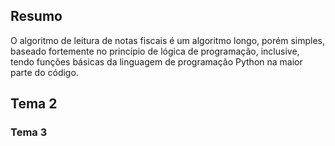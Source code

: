 ## Resumo

O algoritmo de leitura de notas fiscais é um algoritmo longo, porém simples, baseado fortemente no princípio de lógica de programação, inclusive, tendo funções básicas da linguagem de programação Python na maior parte do código.

## Tema 2

### Tema 3